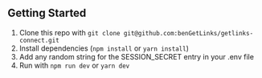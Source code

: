 ## Getting Started

1. Clone this repo with `git clone git@github.com:benGetLinks/getlinks-connect.git`
2. Install dependencies (`npm install` or `yarn install`)
3. Add any random string for the SESSION_SECRET entry in your .env file
4. Run with `npm run dev` or `yarn dev`
